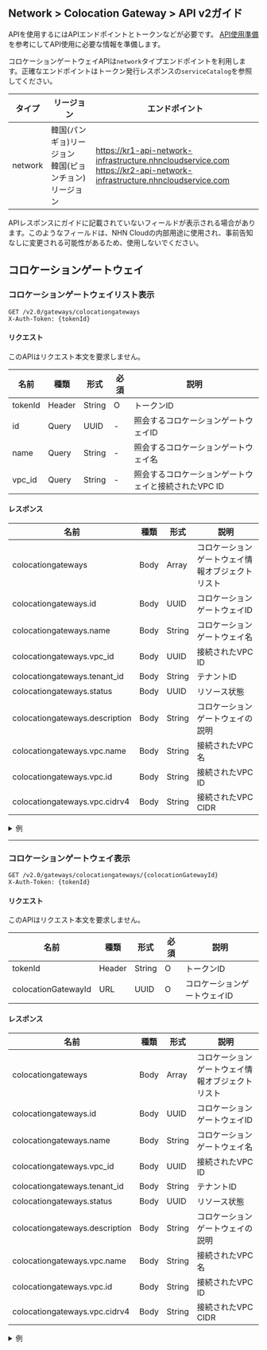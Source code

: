 
## Network > Colocation Gateway > API v2ガイド

APIを使用するにはAPIエンドポイントとトークンなどが必要です。 [API使用準備](/Compute/Compute/ko/identity-api/)を参考にしてAPI使用に必要な情報を準備します。

コロケーションゲートウェイAPIは`network`タイプエンドポイントを利用します。正確なエンドポイントはトークン発行レスポンスの`serviceCatalog`を参照してください。

| タイプ | リージョン | エンドポイント |
|---|---|---|
| network | 韓国(パンギョ)リージョン<br>韓国(ピョンチョン)リージョン | https://kr1-api-network-infrastructure.nhncloudservice.com<br>https://kr2-api-network-infrastructure.nhncloudservice.com |

APIレスポンスにガイドに記載されていないフィールドが表示される場合があります。このようなフィールドは、NHN Cloudの内部用途に使用され、事前告知なしに変更される可能性があるため、使用しないでください。

## コロケーションゲートウェイ

### コロケーションゲートウェイリスト表示

```
GET /v2.0/gateways/colocationgateways
X-Auth-Token: {tokenId}
```

#### リクエスト
このAPIはリクエスト本文を要求しません。

| 名前 | 種類 | 形式 | 必須 | 説明 |
|---|---|---|---|---|
| tokenId | Header | String | O | トークンID |
| id | Query | UUID | - | 照会するコロケーションゲートウェイID |
| name | Query | String | - | 照会するコロケーションゲートウェイ名 |
| vpc_id | Query | String | - | 照会するコロケーションゲートウェイと接続されたVPC ID |


#### レスポンス

| 名前 | 種類 | 形式 | 説明 |
|---|---|---|---|
| colocationgateways | Body | Array | コロケーションゲートウェイ情報オブジェクトリスト |
| colocationgateways.id | Body | UUID | コロケーションゲートウェイID |
| colocationgateways.name | Body | String | コロケーションゲートウェイ名 |
| colocationgateways.vpc_id | Body | UUID | 接続されたVPC ID |
| colocationgateways.tenant_id | Body | String | テナントID |
| colocationgateways.status | Body | UUID | リソース状態 |
| colocationgateways.description | Body | String | コロケーションゲートウェイの説明 |
| colocationgateways.vpc.name | Body | String | 接続されたVPC名 |
| colocationgateways.vpc.id | Body | String | 接続されたVPC ID |
| colocationgateways.vpc.cidrv4 | Body | String | 接続されたVPC CIDR |

<details><summary>例</summary>

```json
{
  "colocationgateways": [
    {
      "status": "AVAILABLE",
      "name": "test",
      "vpc": {
        "name": "Test Network",
        "id": "273c5003-436a-111-8318-b5f824ac55b2",
        "cidrv4": "192.168.1.0/24"
      },
      "vpc_id": "273c5003-436a-1111-8318-b5f824ac55b2",
      "tenant_id": "626931f748704725b3640afab6e70000",
      "project_id": "626931f748704725b3640afab6e70000",
      "id": "1b8b2ace-1111-421d-b2ae-5f508c98ccd9",
      "description": "test"
    }
  ]
}
```
</details>

---
### コロケーションゲートウェイ表示

```
GET /v2.0/gateways/colocationgateways/{colocationGatewayId}
X-Auth-Token: {tokenId}
```

#### リクエスト
このAPIはリクエスト本文を要求しません。

| 名前 | 種類 | 形式 | 必須 | 説明 |
|---|---|---|---|---|
| tokenId | Header | String | O | トークンID |
| colocationGatewayId | URL | UUID | O | コロケーションゲートウェイID |

#### レスポンス

| 名前 | 種類 | 形式 | 説明 |
|---|---|---|---|
| colocationgateways | Body | Array | コロケーションゲートウェイ情報オブジェクトリスト |
| colocationgateways.id | Body | UUID | コロケーションゲートウェイID |
| colocationgateways.name | Body | String | コロケーションゲートウェイ名 |
| colocationgateways.vpc_id | Body | UUID | 接続されたVPC ID |
| colocationgateways.tenant_id | Body | String | テナントID |
| colocationgateways.status | Body | UUID | リソース状態 |
| colocationgateways.description | Body | String | コロケーションゲートウェイの説明 |
| colocationgateways.vpc.name | Body | String | 接続されたVPC名 |
| colocationgateways.vpc.id | Body | String | 接続されたVPC ID |
| colocationgateways.vpc.cidrv4 | Body | String | 接続されたVPC CIDR |

<details><summary>例</summary>

```json
{
  "colocationgateway": {
    "status": "AVAILABLE",
    "name": "test",
    "vpc": {
      "name": "Test Network",
      "id": "273c5003-436a-111-8318-b5f824ac55b2",
      "cidrv4": "192.168.1.0/24"
    },
    "vpc_id": "273c5003-436a-1111-8318-b5f824ac55b2",
    "tenant_id": "626931f748704725b3640afab6e70000",
    "project_id": "626931f748704725b3640afab6e70000",
    "id": "1b8b2ace-1111-421d-b2ae-5f508c98ccd9",
    "description": "test"
  }
}
```
</details>
